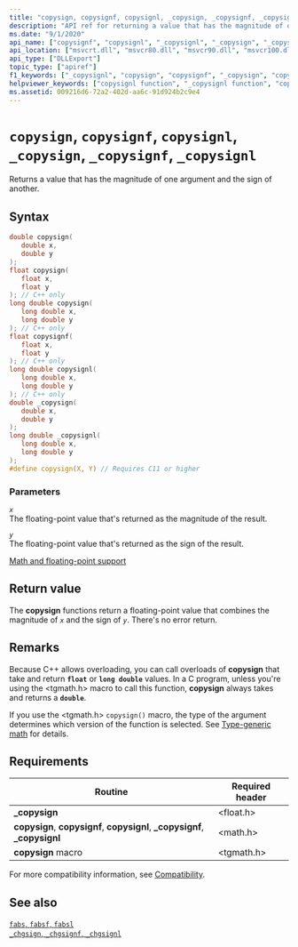 ```yaml
---
title: "copysign, copysignf, copysignl, _copysign, _copysignf, _copysignl"
description: "API ref for returning a value that has the magnitude of one argument and the sign of another using copysign()"
ms.date: "9/1/2020"
api_name: ["copysignf", "copysignl", "_copysignl", "_copysign", "_copysignf", "copysign"]
api_location: ["msvcrt.dll", "msvcr80.dll", "msvcr90.dll", "msvcr100.dll", "msvcr100_clr0400.dll", "msvcr110.dll", "msvcr110_clr0400.dll", "msvcr120.dll", "msvcr120_clr0400.dll", "ucrtbase.dll", "api-ms-win-crt-math-l1-1-0.dll"]
api_type: ["DLLExport"]
topic_type: ["apiref"]
f1_keywords: ["_copysignl", "copysign", "copysignf", "_copysign", "copysignl", "_copysignf"]
helpviewer_keywords: ["copysignl function", "_copysignl function", "copysign function", "_copysignf function", "_copysign function", "copysignf function"]
ms.assetid: 009216d6-72a2-402d-aa6c-91d924b2c9e4
---
```

# `copysign`, `copysignf`, `copysignl`, `_copysign`, `_copysignf`, `_copysignl`

Returns a value that has the magnitude of one argument and the sign of another.

## Syntax

```C
double copysign(
   double x,
   double y
);
float copysign(
   float x,
   float y
); // C++ only
long double copysign(
   long double x,
   long double y
); // C++ only
float copysignf(
   float x,
   float y
); // C++ only
long double copysignl(
   long double x,
   long double y
); // C++ only
double _copysign(
   double x,
   double y
);
long double _copysignl(
   long double x,
   long double y
);
#define copysign(X, Y) // Requires C11 or higher
```

### Parameters

*`x`*\
The floating-point value that's returned as the magnitude of the result.

*`y`*\
The floating-point value that's returned as the sign of the result.

[Math and floating-point support](../floating-point-support.md)

## Return value

The **copysign** functions return a floating-point value that combines the magnitude of *`x`* and the sign of *`y`*. There's no error return.

## Remarks

Because C++ allows overloading, you can call overloads of **copysign** that take and return **`float`** or **`long double`** values. In a C program, unless you're using the \<tgmath.h> macro to call this function, **copysign** always takes and returns a **`double`**.

If you use the \<tgmath.h> `copysign()` macro, the type of the argument determines which version of the function is selected. See [Type-generic math](../tgmath.md) for details.

## Requirements

|Routine|Required header|
|-------------|---------------------|
|**_copysign**|\<float.h>|
|**copysign**, **copysignf**, **copysignl**, **_copysignf**, **_copysignl**|\<math.h>|
|**copysign** macro | \<tgmath.h> |

For more compatibility information, see [Compatibility](../compatibility.md).

## See also

[`fabs`, `fabsf`, `fabsl`](fabs-fabsf-fabsl.md)\
[`_chgsign`, `_chgsignf`, `_chgsignl`](chgsign-chgsignf-chgsignl.md)
